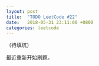```yaml
---
layout: post
title:  "TODO LeetCode #22"
date:   2018-05-31 23:11:00 +0800
categories: leetcode
---
```


（待填坑）

最近重新开始刷题。